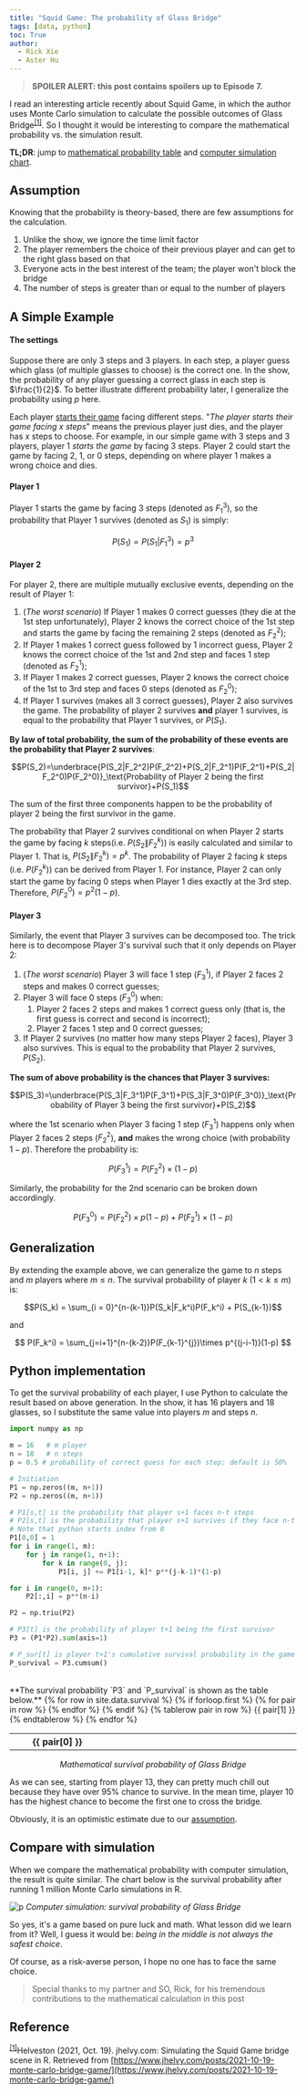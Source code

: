 ```yaml
---
title: "Squid Game: The probability of Glass Bridge"
tags: [data, python]
toc: True
author:
  - Rick Xie
  - Aster Hu
---
```


> **SPOILER ALERT: this post contains spoilers up to Episode 7.**

I read an interesting article recently about Squid Game, in which the author uses Monte Carlo simulation to calculate the possible outcomes of Glass Bridge<sup id="simulation">[[1]](#reference)</sup>. So I thought it would be interesting to compare the mathematical probability vs. the simulation result.

**TL;DR**: jump to [mathematical probability table](#python-implementation) and [computer simulation chart](#compare-with-simulation).
## Assumption

Knowing that the probability is theory-based, there are few assumptions for the calculation.

1. Unlike the show, we ignore the time limit factor
2. The player remembers the choice of their previous player and can get to the right glass based on that
3. Everyone acts in the best interest of the team; the player won't block the bridge
4. The number of steps is greater than or equal to the number of players

## A Simple Example

#### The settings

Suppose there are only 3 steps and 3 players. In each step, a player guess which glass (of multiple glasses to choose) is the correct one. In the show, the probability of any player guessing a correct glass in each step is $\frac{1}{2}$. To better illustrate different probability later, I generalize the probability using $p$ here.

Each player <u>starts their game</u> facing different steps. "*The player starts their game facing $x$ steps*" means the previous player just dies, and the player has $x$ steps to choose. For example, in our simple game with 3 steps and 3 players, player 1 _starts the game_ by facing 3 steps. Player 2 could start the game by facing 2, 1, or 0 steps, depending on where player 1 makes a wrong choice and dies.

#### Player 1

Player 1 starts the game by facing 3 steps (denoted as $F_1^3$), so the probability that Player 1 survives (denoted as $S_1$) is simply:

$$P(S_1) = P(S_1|F_1^3) = p^3$$

#### Player 2

For player 2, there are multiple mutually exclusive events, depending on the result of Player 1:

1. (*The worst scenario*) If Player 1 makes 0 correct guesses (they die at the 1st step unfortunately), Player 2 knows the correct choice of the 1st step and starts the game by facing the remaining 2 steps (denoted as $F_2^2$);
1. If Player 1 makes 1 correct guess followed by 1 incorrect guess, Player 2 knows the correct choice of the 1st and 2nd step and faces 1 step (denoted as $F_2^1$);
1. If Player 1 makes 2 correct guesses, Player 2 knows the correct choice of the 1st to 3rd step and faces 0 steps (denoted as $F_2^0$);
1. If Player 1 survives (makes all 3 correct guesses), Player 2 also survives the game. The probability of player 2 survives **and** player 1 survives, is equal to the probability that Player 1 survives, or $P(S_1)$.

**By law of total probability, the sum of the probability of these events are the probability that Player 2 survives**:

$$P(S_2)=\underbrace{P(S_2|F_2^2)P(F_2^2)+P(S_2|F_2^1)P(F_2^1)+P(S_2|F_2^0)P(F_2^0)}_\text{Probability of Player 2 being the first survivor}+P(S_1)$$

The sum of the first three components happen to be the probability of player 2 being the first survivor in the game.

The probability that Player 2 survives conditional on when Player 2 starts the game by facing $k$ steps(i.e. $P(S_2\|F_2^k)$) is easily calculated and similar to Player 1. That is, $P(S_2\|F_2^k) = p^k$. The probability of Player 2 facing $k$ steps (i.e. $P(F_2^k)$) can be derived from Player 1. For instance, Player 2 can only start the game by facing 0 steps when Player 1 dies exactly at the 3rd step. Therefore, $P(F_2^0) = p^2(1-p)$.

#### Player 3

Similarly, the event that Player 3 survives can be decomposed too. The trick here is to decompose Player 3's survival such that it only depends on Player 2:

1. (*The worst scenario*) Player 3 will face 1 step ($F_3^1$), if Player 2 faces 2 steps and makes 0 correct guesses;
1. Player 3 will face 0 steps ($F_3^0$) when:
   1. Player 2 faces 2 steps and makes 1 correct guess only (that is, the first guess is correct and second is incorrect);
   1. Player 2 faces 1 step and 0 correct guesses;
1. If Player 2 survives (no matter how many steps Player 2 faces), Player 3 also survives. This is equal to the probability that Player 2 survives, $P(S_2)$.

**The sum of above probability is the chances that Player 3 survives:**

$$P(S_3)=\underbrace{P(S_3|F_3^1)P(F_3^1)+P(S_3|F_3^0)P(F_3^0)}_\text{Probability of Player 3 being the first survivor}+P(S_2)$$

where the 1st scenario when Player 3 facing 1 step ($F_3^1$) happens only when Player 2 faces 2 steps ($F_2^2$), **and** makes the wrong choice (with probability $1-p$). Therefore the probability is:

$$P(F_3^1) =  P(F_2^2) \times (1-p)$$

Similarly, the probability for the 2nd scenario can be broken down accordingly.

$$P(F_3^0) =  P(F_2^2) \times p(1-p) + P(F_2^1) \times (1-p)$$

## Generalization

By extending the example above, we can generalize the game to $n$ steps and $m$ players where $m \leq n$. The survival probability of player $k$ ($1 < k \leq m$) is:

$$P(S_k) = \sum_{i = 0}^{n-(k-1)}P(S_k|F_k^i)P(F_k^i) + P(S_{k-1})$$

and

$$ P(F_k^i) = \sum_{j=i+1}^{n-(k-2)}P(F_{k-1}^{j})\times p^{(j-i-1)}(1-p) $$

## Python implementation

To get the survival probability of each player, I use Python to calculate the result based on above generation. In the show, it has 16 players and 18 glasses, so I substitute the same value into players $m$ and steps $n$.

```python
import numpy as np

m = 16   # m player
n = 18   # n steps
p = 0.5 # probability of correct guess for each step; default is 50%

# Initiation
P1 = np.zeros((m, n+1))
P2 = np.zeros((m, n+1))

# P1[s,t] is the probability that player s+1 faces n-t steps
# P2[s,t] is the probability that player s+1 survives if they face n-t steps
# Note that python starts index from 0
P1[0,0] = 1
for i in range(1, m):
    for j in range(1, n+1):
        for k in range(0, j):
            P1[i, j] += P1[i-1, k]* p**(j-k-1)*(1-p)

for i in range(0, n+1):
    P2[:,i] = p**(n-i)

P2 = np.triu(P2)

# P3[t] is the probability of player t+1 being the first survivor
P3 = (P1*P2).sum(axis=1)

# P_sur[t] is player t+1's cumulative survival probability in the game
P_survival = P3.cumsum()
```
<br>
**The survival probability `P3` and `P_survival` is shown as the table below.**

<table class="display">
<colgroup>
<col width="20%" />
<col width="40%" />
</colgroup>
  {% for row in site.data.survival %}
    {% if forloop.first %}
    <tr>
      {% for pair in row %}
        <th>{{ pair[0] }}</th>
      {% endfor %}
    </tr>
    {% endif %}
    {% tablerow pair in row %}
      {{ pair[1] }}
    {% endtablerow %}
{% endfor %}
</table>
<center><i>Mathematical survival probability of Glass Bridge</i></center>

As we can see, starting from player 13, they can pretty much chill out because they have over 95% chance to survive. In the mean time, player 10 has the highest chance to become the first one to cross the bridge.

Obviously, it is an optimistic estimate due to our [assumption](#assumption).

## Compare with simulation

When we compare the mathematical probability with computer simulation, the result is quite similar. The chart below is the survival probability after running 1 million Monte Carlo simulations in R.

![p](survivor_sim.png)
*Computer simulation: survival probability of Glass Bridge*

So yes, it's a game based on pure luck and math. What lesson did we learn from it? Well, I guess it would be: *being in the middle is not always the safest choice*.

Of course, as a risk-averse person, I hope no one has to face the same choice.

> Special thanks to my partner and SO, Rick, for his tremendous contributions to the mathematical calculation in this post

## Reference

<sup>[[1]](#simulation)</sup>Helveston (2021, Oct. 19). jhelvy.com: Simulating the Squid Game bridge scene in R. Retrieved from [https://www.jhelvy.com/posts/2021-10-19-monte-carlo-bridge-game/](https://www.jhelvy.com/posts/2021-10-19-monte-carlo-bridge-game/)